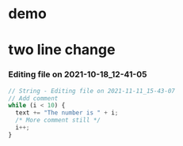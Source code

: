# demo

# two line change


### Editing file on 2021-10-18_12-41-05

```js
// String - Editing file on 2021-11-11_15-43-07
// Add comment
while (i < 10) {
  text += "The number is " + i;
  /* More comment still */
  i++;
}
```
